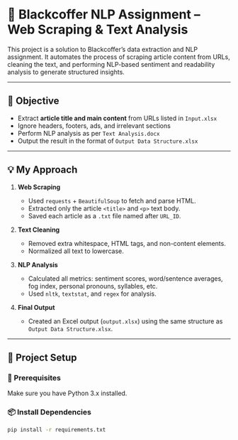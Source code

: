 # 🧠 Blackcoffer NLP Assignment – Web Scraping & Text Analysis

This project is a solution to Blackcoffer’s data extraction and NLP assignment. It automates the process of scraping article content from URLs, cleaning the text, and performing NLP-based sentiment and readability analysis to generate structured insights.

---

## 🚀 Objective

- Extract **article title and main content** from URLs listed in `Input.xlsx`
- Ignore headers, footers, ads, and irrelevant sections
- Perform NLP analysis as per `Text Analysis.docx`
- Output the result in the format of `Output Data Structure.xlsx`

---

## 💡 My Approach

1. **Web Scraping**
   - Used `requests` + `BeautifulSoup` to fetch and parse HTML.
   - Extracted only the article `<title>` and `<p>` text body.
   - Saved each article as a `.txt` file named after `URL_ID`.

2. **Text Cleaning**
   - Removed extra whitespace, HTML tags, and non-content elements.
   - Normalized all text to lowercase.

3. **NLP Analysis**
   - Calculated all metrics: sentiment scores, word/sentence averages, fog index, personal pronouns, syllables, etc.
   - Used `nltk`, `textstat`, and `regex` for analysis.

4. **Final Output**
   - Created an Excel output (`output.xlsx`) using the same structure as `Output Data Structure.xlsx`.

---

## 🔧 Project Setup

### 📁 Prerequisites
Make sure you have Python 3.x installed.

### 📦 Install Dependencies
```bash
pip install -r requirements.txt
